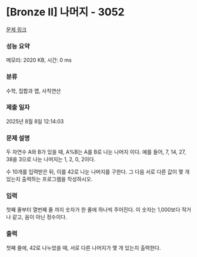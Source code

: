 # [Bronze II] 나머지 - 3052 

[문제 링크](https://www.acmicpc.net/problem/3052) 

### 성능 요약

메모리: 2020 KB, 시간: 0 ms

### 분류

수학, 집합과 맵, 사칙연산

### 제출 일자

2025년 8월 8일 12:14:03

### 문제 설명

<p>두 자연수 A와 B가 있을 때, A%B는 A를 B로 나눈 나머지 이다. 예를 들어, 7, 14, 27, 38을 3으로 나눈 나머지는 1, 2, 0, 2이다. </p>

<p>수 10개를 입력받은 뒤, 이를 42로 나눈 나머지를 구한다. 그 다음 서로 다른 값이 몇 개 있는지 출력하는 프로그램을 작성하시오.</p>

### 입력 

 <p>첫째 줄부터 열번째 줄 까지 숫자가 한 줄에 하나씩 주어진다. 이 숫자는 1,000보다 작거나 같고, 음이 아닌 정수이다.</p>

### 출력 

 <p>첫째 줄에, 42로 나누었을 때, 서로 다른 나머지가 몇 개 있는지 출력한다.</p>

